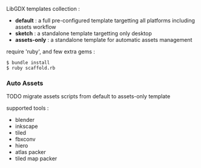 
LibGDX templates collection :

* **default** : a full pre-configured template targetting all platforms including assets workflow
* **sketch** : a standalone template targetting only desktop
* **assets-only** : a standalone template for automatic assets management


require 'ruby', and few extra gems : 

    $ bundle install
    $ ruby scaffold.rb


### Auto Assets

TODO migrate assets scripts from default to assets-only template

supported tools : 

* blender
* inkscape
* tiled
* fbxconv
* hiero
* atlas packer
* tiled map packer
